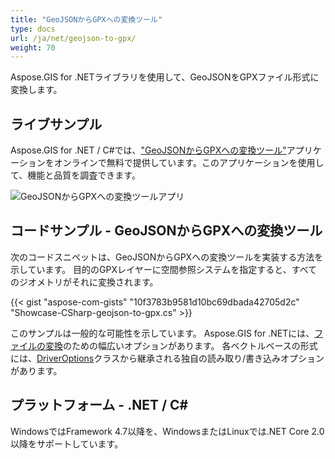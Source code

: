 ```yaml
---
title: "GeoJSONからGPXへの変換ツール"
type: docs
url: /ja/net/geojson-to-gpx/
weight: 70
---
```


Aspose.GIS for .NETライブラリを使用して、GeoJSONをGPXファイル形式に変換します。

## **ライブサンプル**

Aspose.GIS for .NET / C#では、["GeoJSONからGPXへの変換ツール"](https://products.aspose.app/gis/conversion/geojson-to-gpx)アプリケーションをオンラインで無料で提供しています。このアプリケーションを使用して、機能と品質を調査できます。

![GeoJSONからGPXへの変換ツールアプリ](conversion.png)

## **コードサンプル - GeoJSONからGPXへの変換ツール**

次のコードスニペットは、GeoJSONからGPXへの変換ツールを実装する方法を示しています。 目的のGPXレイヤーに空間参照システムを指定すると、すべてのジオメトリがそれに変換されます。

{{< gist "aspose-com-gists" "10f3783b9581d10bc69dbada42705d2c" "Showcase-CSharp-geojson-to-gpx.cs" >}}

このサンプルは一般的な可能性を示しています。 Aspose.GIS for .NETには、[ファイルの変換](https://docs.aspose.com/gis/net/vector-layers/)のための幅広いオプションがあります。 各ベクトルベースの形式には、[DriverOptions](https://reference.aspose.com/gis/net/aspose.gis/driveroptions)クラスから継承される独自の読み取り/書き込みオプションがあります。

## **プラットフォーム - .NET / C#**

WindowsではFramework 4.7以降を、WindowsまたはLinuxでは.NET Core 2.0以降をサポートしています。
